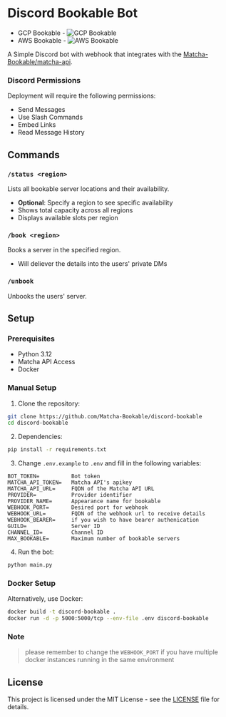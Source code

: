 # Discord Bookable Bot
- GCP Bookable - ![GCP Bookable](https://status.matcha-bookable.com/api/badge/12/status)
- AWS Bookable - ![AWS Bookable](https://status.matcha-bookable.com/api/badge/4/status)

A Simple Discord bot with webhook that integrates with the [Matcha-Bookable/matcha-api](https://github.com/Matcha-Bookable/matcha-api).

### Discord Permissions

Deployment will require the following permissions:
- Send Messages
- Use Slash Commands
- Embed Links
- Read Message History

## Commands

### `/status <region>`
Lists all bookable server locations and their availability.
- **Optional**: Specify a region to see specific availability
- Shows total capacity across all regions
- Displays available slots per region

### `/book <region>`
Books a server in the specified region.
- Will deliever the details into the users' private DMs

### `/unbook`
Unbooks the users' server.


## Setup

### Prerequisites
- Python 3.12
- Matcha API Access
- Docker

### Manual Setup

1. Clone the repository:
```bash
git clone https://github.com/Matcha-Bookable/discord-bookable
cd discord-bookable
```

2. Dependencies:
```bash
pip install -r requirements.txt
```

3. Change `.env.example` to `.env` and fill in the following variables:
```
BOT_TOKEN=          Bot token              
MATCHA_API_TOKEN=   Matcha API's apikey
MATCHA_API_URL=     FQDN of the Matcha API URL          
PROVIDER=           Provider identifier                   
PROVIDER_NAME=      Appearance name for bookable 
WEBHOOK_PORT=       Desired port for webhook         
WEBHOOK_URL=        FQDN of the webhook url to receive details               
WEBHOOK_BEARER=     if you wish to have bearer authenication      
GUILD=              Server ID                             
CHANNEL_ID=         Channel ID                            
MAX_BOOKABLE=       Maximum number of bookable servers    
```
4. Run the bot:
```bash
python main.py
```

### Docker Setup

Alternatively, use Docker:

```bash
docker build -t discord-bookable .
docker run -d -p 5000:5000/tcp --env-file .env discord-bookable
```

### Note
> please remember to change the `WEBHOOK_PORT` if you have multiple docker instances running in the same environment


## License
This project is licensed under the MIT License - see the [LICENSE](LICENSE) file for details.
